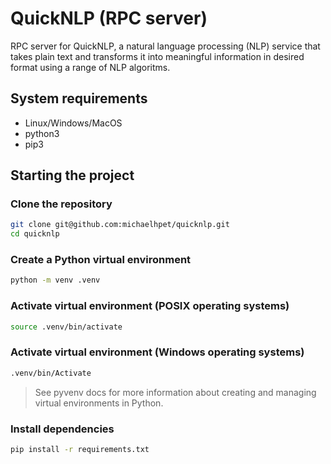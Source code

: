 # QuickNLP (RPC server)

RPC server for QuickNLP, a natural language processing (NLP) service that takes plain text and transforms it into meaningful information in desired format using a range of NLP algoritms.

## System requirements

- Linux/Windows/MacOS
- python3
- pip3

## Starting the project

### Clone the repository

```bash
git clone git@github.com:michaelhpet/quicknlp.git
cd quicknlp
```

### Create a Python virtual environment

```bash
python -m venv .venv
```

### Activate virtual environment (POSIX operating systems)

```bash
source .venv/bin/activate
```

### Activate virtual environment (Windows operating systems)

```bash
.venv/bin/Activate
```

> See pyvenv docs for more information about creating and managing virtual environments in Python.

### Install dependencies

```bash
pip install -r requirements.txt
```
